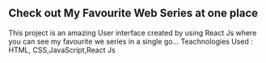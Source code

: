 ## Check out My Favourite Web Series at one place
This project is an amazing User interface created by using React Js where you can see my favourite we series in a single go...
Teachnologies Used : HTML, CSS,JavaScript,React Js
